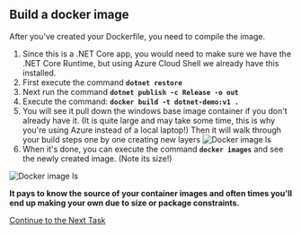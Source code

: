 ## Build a docker image
After you've created your Dockerfile, you need to compile the image.

 1. Since this is a .NET Core app, you would need to make sure we have the .NET Core Runtime, but using Azure Cloud Shell we already have this installed.
 2. First execute the command **`dotnet restore`**
 3. Next run the command **`dotnet publish -c Release -o out`**
 1. Execute the command: **`docker build -t dotnet-demo:v1 .`**
 2. You will see it pull down the windows base image container if you don't already have it. (It is quite large and may take some time, this is why you're using Azure instead of a local laptop!) Then it will walk through your build steps one by one creating new layers
![Docker image ls](https://github.com/Burwood/containers101/blob/azure/containers_lab/images/Azure_vscode_dotnet_dockerbuild_posh.png)
 3. When it's done, you can execute the command **`docker images`** and see the newly created image. (Note its size!)

![Docker image ls](https://github.com/Burwood/containers101/blob/azure/containers_lab/images/Azure_dotnet_docker_image_ls_posh.png)

**It pays to know the source of your container images and often times you'll end up making your own due to size or package constraints.**


[Continue to the Next Task](https://github.com/Burwood/containers101/blob/azure/containers_lab/azure/task_6.md)
